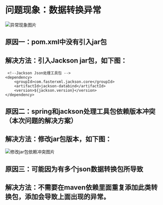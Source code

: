 
# 问题现象：数据转换异常
![异常现象图片](https://i.imgur.com/OLVOOIS.png)

## 原因一：pom.xml中没有引入jar包
## 解决方法：引入Jackson jar包，如下图：
     <!--Jackson Json处理工具包 -->
	<dependency>
		<groupId>com.fasterxml.jackson.core</groupId>
		<artifactId>jackson-databind</artifactId>
		<version>${jackson.version}</version>
	</dependency>

## 原因二：spring和jackson处理工具包依赖版本冲突（本次问题的解决方案）
## 解决方法：修改jar包版本，如下图：
![修改jar包依赖冲突图片](https://i.imgur.com/smVY1wF.png)

## 原因三：可能因为有多个json数据转换包所导致
## 解决方法：不需要在maven依赖里面重复添加此类转换包，添加会导致上面出现的异常。
